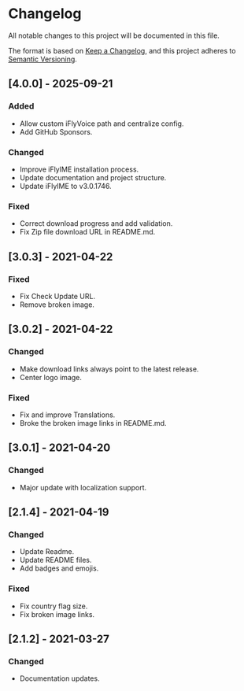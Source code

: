 # Changelog

All notable changes to this project will be documented in this file.

The format is based on [Keep a Changelog](https://keepachangelog.com/en/1.0.0/),
and this project adheres to [Semantic Versioning](https://semver.org/spec/v2.0.0.html).

## [4.0.0] - 2025-09-21

### Added

- Allow custom iFlyVoice path and centralize config.
- Add GitHub Sponsors.

### Changed

- Improve iFlyIME installation process.
- Update documentation and project structure.
- Update iFlyIME to v3.0.1746.

### Fixed

- Correct download progress and add validation.
- Fix Zip file download URL in README.md.

## [3.0.3] - 2021-04-22

### Fixed

- Fix Check Update URL.
- Remove broken image.

## [3.0.2] - 2021-04-22

### Changed

- Make download links always point to the latest release.
- Center logo image.

### Fixed

- Fix and improve Translations.
- Broke the broken image links in README.md.

## [3.0.1] - 2021-04-20

### Changed

- Major update with localization support.

## [2.1.4] - 2021-04-19

### Changed

- Update Readme.
- Update README files.
- Add badges and emojis.

### Fixed

- Fix country flag size.
- Fix broken image links.

## [2.1.2] - 2021-03-27

### Changed

- Documentation updates.

